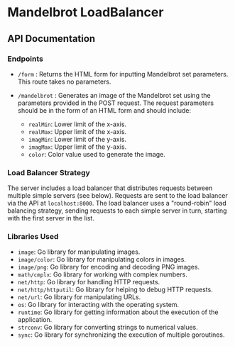 # Mandelbrot LoadBalancer
## API Documentation

### Endpoints

-   `/form` : Returns the HTML form for inputting Mandelbrot set parameters. This route takes no parameters.
    
-   `/mandelbrot` : Generates an image of the Mandelbrot set using the parameters provided in the POST request. The request parameters should be in the form of an HTML form and should include:
    
    -   `realMin`: Lower limit of the x-axis.
    -   `realMax`: Upper limit of the x-axis.
    -   `imagMin`: Lower limit of the y-axis.
    -   `imagMax`: Upper limit of the y-axis.
    -   `color`: Color value used to generate the image.

### Load Balancer Strategy

The server includes a load balancer that distributes requests between multiple simple servers (see below). Requests are sent to the load balancer via the API at `localhost:8000`. The load balancer uses a "round-robin" load balancing strategy, sending requests to each simple server in turn, starting with the first server in the list.

### Libraries Used

-   `image`: Go library for manipulating images.
-   `image/color`: Go library for manipulating colors in images.
-   `image/png`: Go library for encoding and decoding PNG images.
-   `math/cmplx`: Go library for working with complex numbers.
-   `net/http`: Go library for handling HTTP requests.
-   `net/http/httputil`: Go library for helping to debug HTTP requests.
-   `net/url`: Go library for manipulating URLs.
-   `os`: Go library for interacting with the operating system.
-   `runtime`: Go library for getting information about the execution of the application.
-   `strconv`: Go library for converting strings to numerical values.
-   `sync`: Go library for synchronizing the execution of multiple goroutines.
